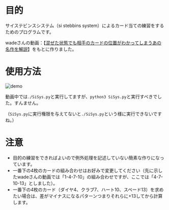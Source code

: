# 目的
サイステビンスシステム（si stebbins system）によるカード当ての練習をするためのプログラムです。

wadeさんの動画：【[混ぜた状態でも相手のカードの位置がわかってしまうあの名作を解説](https://youtu.be/BYR49QezWo0)】をもとに作りました。

# 使用方法

![demo](https://user-images.githubusercontent.com/85237728/178111610-e355443c-0b9f-45e6-8d1e-6c5b861bc230.gif)

動画中では`./SiSys.py`と実行してますが、`python3 SiSys.py`と実行すべきでした。すんません。

（`SiSys.py`に実行権限を与えてないと`./SiSys.py`という様に実行できないですね。）

# 注意
- 目的の練習をできればよいので例外処理を記述していない簡素な作りになっています。
- 一番下の4枚のカードの組み合わせはお好みで変更してください（先に示したwadeさんの動画では「1-4-7-10」の組み合わせですが、ここでは「4-7-10-13」としました）。
- 一番下の4枚のカード（ダイヤ4、クラブ7、ハート10、スペード13）を求めたい場合は、差がマイナスになるパターンつまりそれらに+13してから計算します。

